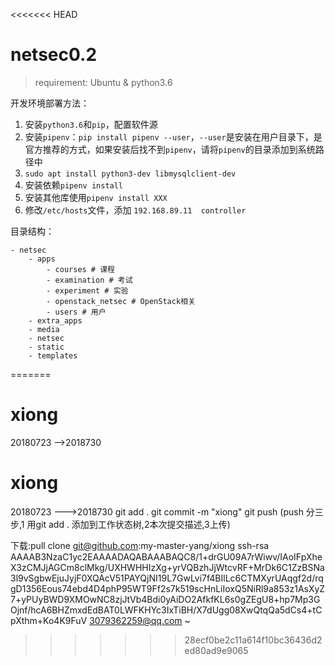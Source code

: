 <<<<<<< HEAD
# netsec0.2

> requirement: Ubuntu & python3.6

开发环境部署方法：
1. 安装`python3.6`和`pip`，配置软件源
2. 安装`pipenv`：`pip install pipenv --user`，`--user`是安装在用户目录下，是官方推荐的方式，如果安装后找不到`pipenv`，请将`pipenv`的目录添加到系统路径中
3. `sudo apt install python3-dev libmysqlclient-dev`
4. 安装依赖`pipenv install`
5. 安装其他库使用`pipenv install XXX`
6. 修改`/etc/hosts`文件，添加 `192.168.89.11  controller`

目录结构：
```
- netsec
    - apps
        - courses # 课程
        - examination # 考试
        - experiment # 实验
        - openstack_netsec # OpenStack相关
        - users # 用户
    - extra_apps
    - media
    - netsec
    - static
    - templates
```
=======
# xiong
20180723 -->2018730
# xiong
20180723 --->2018730 git add .     git commit -m "xiong"  git push     (push  分三步,1 用git add . 添加到工作状态树,2本次提交描述,3上传)
 
 下载:pull clone git@github.com:my-master-yang/xiong
 ssh-rsa AAAAB3NzaC1yc2EAAAADAQABAAABAQC8/1+drGU09A7rWiwv/IAoIFpXheX3zCMJjAGCm8clMkg/UXHWHHIzXg+yrVQBzhJjWtcvRF+MrDk6C1ZzBSNa3l9vSgbwEjuJyjF0XQAcV51PAYQjNI19L7GwLvi7f4BIlLc6CTMXyrUAqgf2d/rqgD1356Eous74ebd4D4phP95WT9Ff2s7k519scHnLiIoxQ5NiRl9a853z1AsXyZ7+yPUyBWD9XMOwNC8zjJtVb4Bdi0yAiDO2AfkfKL6s0gZEgU8+hp7Mp3GOjnf/hcA6BHZmxdEdBAT0LWFKHYc3IxTiBH/X7dUgg08XwQtqQa5dCs4+tCpXthm+Ko4K9FuV 3079362259@qq.com
~


               
>>>>>>> 28ecf0be2c11a614f10bc36436d2ed80ad9e9065
